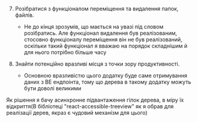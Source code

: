 7. Розібратися з функціоналом переміщення та видалення папок, файлів.
   - Не до кінця зрозумів, що мається на увазі під словом розібратись. Але функціонал видалення був реалізованим, стосовно функціоналу переміщення він не був реалізований, оскільки такий функціонал я вважаю на порядок складнішим й для нього потрібно більше часу   
   

8. Знайти потенційно вразливі місця з точки зору продуктивності.
   - Основною вразливістю цього додатку буде саме отримування даних з BE ендпоінта, тому що дерева в такому додатку можуть бути доволі великими

Як рішення я бачу асинхронне підвантаження гілок дерева, в міру їх відкриття(В бібліотеці "react-accessible-treeview" як я обрав для реалізації дерев, якраз є чудовий механізм для цього)
